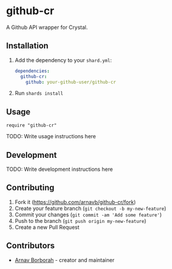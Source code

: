 # github-cr

A Github API wrapper for Crystal.

## Installation

1. Add the dependency to your `shard.yml`:

   ```yaml
   dependencies:
     github-cr:
       github: your-github-user/github-cr
   ```

2. Run `shards install`

## Usage

```crystal
require "github-cr"
```

TODO: Write usage instructions here

## Development

TODO: Write development instructions here

## Contributing

1. Fork it (<https://github.com/arnavb/github-cr/fork>)
2. Create your feature branch (`git checkout -b my-new-feature`)
3. Commit your changes (`git commit -am 'Add some feature'`)
4. Push to the branch (`git push origin my-new-feature`)
5. Create a new Pull Request

## Contributors

- [Arnav Borborah](https://github.com/arnavb) - creator and maintainer

